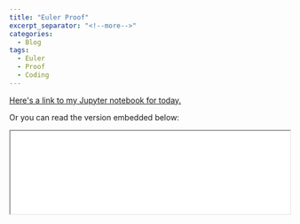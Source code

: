 ```yaml
---
title: "Euler Proof"
excerpt_separator: "<!--more-->"
categories:
  - Blog
tags:
  - Euler
  - Proof
  - Coding
---
```

[Here's a link to my Jupyter notebook for today.](../../euler.html)

Or you can read the version embedded below:

<iframe width="100%" src="../../euler.html">

